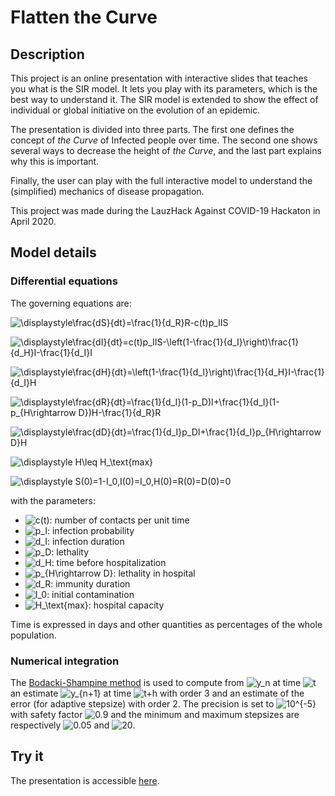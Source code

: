 
# Flatten the Curve

## Description

This project is an online presentation with interactive slides that teaches you what is the SIR model. It lets you play with its parameters, which is the best way to understand it. The SIR model is extended to show the effect of individual or global initiative on the evolution of an epidemic.

The presentation is divided into three parts. The first one defines the concept of _the Curve_ of Infected people over time. The second one shows several ways to decrease the height of _the Curve_, and the last part explains why this is important.

Finally, the user can play with the full interactive model to understand the (simplified) mechanics of disease propagation.

This project was made during the LauzHack Against COVID-19 Hackaton in April 2020.

## Model details

### Differential equations

The governing equations are:

![\displaystyle\frac{dS}{dt}=\frac{1}{d_R}R-c(t)p_IIS](https://render.githubusercontent.com/render/math?math=%5Cdisplaystyle%5Cfrac%7BdS%7D%7Bdt%7D%3D%5Cfrac%7B1%7D%7Bd_R%7DR-c(t)p_IIS)

![\displaystyle\frac{dI}{dt}=c(t)p_IIS-\left(1-\frac{1}{d_I}\right)\frac{1}{d_H}I-\frac{1}{d_I}I](https://render.githubusercontent.com/render/math?math=%5Cdisplaystyle%5Cfrac%7BdI%7D%7Bdt%7D%3Dc(t)p_IIS-%5Cleft(1-%5Cfrac%7B1%7D%7Bd_I%7D%5Cright)%5Cfrac%7B1%7D%7Bd_H%7DI-%5Cfrac%7B1%7D%7Bd_I%7DI)

![\displaystyle\frac{dH}{dt}=\left(1-\frac{1}{d_I}\right)\frac{1}{d_H}I-\frac{1}{d_I}H](https://render.githubusercontent.com/render/math?math=%5Cdisplaystyle%5Cfrac%7BdH%7D%7Bdt%7D%3D%5Cleft(1-%5Cfrac%7B1%7D%7Bd_I%7D%5Cright)%5Cfrac%7B1%7D%7Bd_H%7DI-%5Cfrac%7B1%7D%7Bd_I%7DH)

![\displaystyle\frac{dR}{dt}=\frac{1}{d_I}(1-p_D)I+\frac{1}{d_I}(1-p_{H\rightarrow D})H-\frac{1}{d_R}R](https://render.githubusercontent.com/render/math?math=%5Cdisplaystyle%5Cfrac%7BdR%7D%7Bdt%7D%3D%5Cfrac%7B1%7D%7Bd_I%7D(1-p_D)I%2B%5Cfrac%7B1%7D%7Bd_I%7D(1-p_%7BH%5Crightarrow%20D%7D)H-%5Cfrac%7B1%7D%7Bd_R%7DR)

![\displaystyle\frac{dD}{dt}=\frac{1}{d_I}p_DI+\frac{1}{d_I}p_{H\rightarrow D}H](https://render.githubusercontent.com/render/math?math=%5Cdisplaystyle%5Cfrac%7BdD%7D%7Bdt%7D%3D%5Cfrac%7B1%7D%7Bd_I%7Dp_DI%2B%5Cfrac%7B1%7D%7Bd_I%7Dp_%7BH%5Crightarrow%20D%7DH)

![\displaystyle H\leq H_\text{max}](https://render.githubusercontent.com/render/math?math=%5Cdisplaystyle%20H%5Cleq%20H_%5Ctext%7Bmax%7D)

![\displaystyle S(0)=1-I_0,I(0)=I_0,H(0)=R(0)=D(0)=0](https://render.githubusercontent.com/render/math?math=%5Cdisplaystyle%20S(0)%3D1-I_0%2CI(0)%3DI_0%2CH(0)%3DR(0)%3DD(0)%3D0)

with the parameters:
- ![c(t)](https://render.githubusercontent.com/render/math?math=c(t)): number of contacts per unit time
- ![p_I](https://render.githubusercontent.com/render/math?math=p_I): infection probability
- ![d_I](https://render.githubusercontent.com/render/math?math=d_I): infection duration
- ![p_D](https://render.githubusercontent.com/render/math?math=p_D): lethality
- ![d_H](https://render.githubusercontent.com/render/math?math=d_H): time before hospitalization
- ![p_{H\rightarrow D}](https://render.githubusercontent.com/render/math?math=p_%7BH%5Crightarrow%20D%7D): lethality in hospital
- ![d_R](https://render.githubusercontent.com/render/math?math=d_R): immunity duration
- ![I_0](https://render.githubusercontent.com/render/math?math=I_0): initial contamination
- ![H_\text{max}](https://render.githubusercontent.com/render/math?math=H_%5Ctext%7Bmax%7D): hospital capacity

Time is expressed in days and other quantities as percentages of the whole population.

### Numerical integration

The [Bodacki-Shampine method](https://en.wikipedia.org/wiki/List_of_Runge%E2%80%93Kutta_methods#Bogacki%E2%80%93Shampine) is used to compute from ![y_n](https://render.githubusercontent.com/render/math?math=y_n) at time ![t](https://render.githubusercontent.com/render/math?math=t) an estimate ![y_{n+1}](https://render.githubusercontent.com/render/math?math=y_%7Bn%2B1%7D) at time ![t+h](https://render.githubusercontent.com/render/math?math=t%2Bh) with order 3 and an estimate of the error (for adaptive stepsize) with order 2. The precision is set to ![10^{-5}](https://render.githubusercontent.com/render/math?math=10%5E%7B-5%7D) with safety factor ![0.9](https://render.githubusercontent.com/render/math?math=0.9) and the minimum and maximum stepsizes are respectively ![0.05](https://render.githubusercontent.com/render/math?math=0.05) and ![20](https://render.githubusercontent.com/render/math?math=20).

## Try it

The presentation is accessible [here](https://soni-sona.github.io/flatten-the-curve/index.html).
